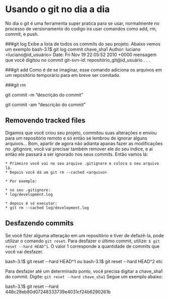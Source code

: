 # Usando o git no dia a dia

No dia o git é uma ferramenta super pratica para se usar, normalmente no processo de versionamento do codigo ira usar comandos como add, rm, commit, e push.

###git log
Exibe a lista de todos os commits do seu projeto. Abaixo vemos um exemplo
  bash-3.1$ git log
  commit chave_sha1
  Author: luciano <luciano@id_usuário>
  Date:   Fri Nov 19 22:05:52 2010 +0000
    mensagem que você digitou no commit
    git-svn-id: repositório_git@id_usuário
  .
  .
  .


###git add
Como é de se imaginar, esse comando adiciona os arquivos em um repositório temporário para em breve ser comitado.

###git rm

git commit -m “descrição do commit”

git commit -am “descrição do commit”

## Removendo tracked files

Digamos que você criou seu projeto, commitou suas alterações e enviou para um repositório remoto e só então se lembrou de 
ignorar alguns arquivos... Bom, apartir de agora não adianta apanas fazer as modificações no .gitignore, você vai precisar também 
remover ele do seu índice, e ai então ele passará a ser ignorado nos seus commits. Então vamos lá:

    * Primeiro você vai no seu arquivo .gitignore e coloca o seu arquivo lá.
    * Depois você dá um git rm --cached <arquivo>

    * Por exemplo:

    * no seu .gitignore:
    * log/development.log

    * depois é só executar:
    * git rm --cached log/development.log

## Desfazendo commits

Se você fizer alguma alteração em um repositório e tiver de defazê-la, pode utilizar o comando <code>git reset</code>.
Para desfazer o último commit, utilize: <code>$ git reset --hard HEAD^1</code>. O valor 1 corresponde a 
quantidade de commits que você vai desfazer.

  bash-3.1$ git reset --hard HEAD^1
  ou
  bash-3.1$ git reset --hard HEAD^2
  etc

Para desfazer até um determinado ponto, você precisa digitar a chave_sha1 do commit.
Digite: <code>git reset --hard chave_sha1</code> Segue um exemplo abaixo:

  bash-3.1$ git reset --hard 448c28eb80d07248333739e4031cf24b6290261b
